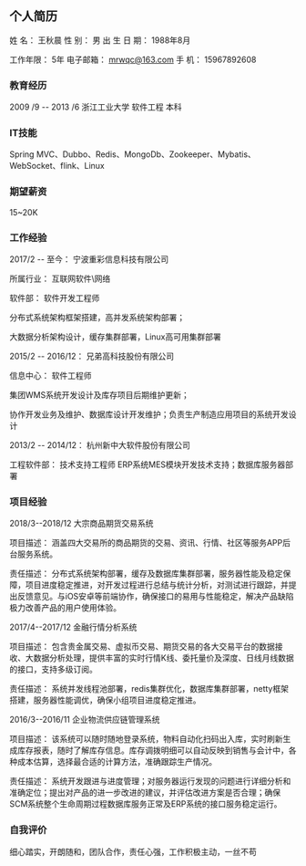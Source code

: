## 个人简历

姓  名：	王秋晨   	    性  别：	男    	  出 生 日 期：	1988年8月

工作年限：	5年   	    电子邮箱：	mrwqc@163.com    	   手  机：	15967892608

### 教育经历

2009 /9 -- 2013 /6	浙江工业大学	软件工程	本科

### IT技能

Spring MVC、Dubbo、Redis、MongoDb、Zookeeper、Mybatis、WebSocket、flink、Linux

### 期望薪资

15~20K

### 工作经验

2017/2 -- 至今：             宁波重彩信息科技有限公司

所属行业：	互联网软件\网络

软件部：                          软件开发工程师

分布式系统架构框架搭建，高并发系统架构部署；

大数据分析架构设计，缓存集群部署，Linux高可用集群部署

2015/2 -- 2016/12：     兄弟高科技股份有限公司

信息中心：                      软件工程师

集团WMS系统开发设计及库存项目后期维护更新；

协作开发业务及维护、数据库设计开发维护；负责生产制造应用项目的系统开发设计

2013/2 -- 2014/12：      杭州新中大软件股份有限公司

工程软件部：                    技术支持工程师
ERP系统MES模块开发技术支持；数据库服务器部署

### 项目经验

2018/3--2018/12  大宗商品期货交易系统

项目描述：	涵盖四大交易所的商品期货的交易、资讯、行情、社区等服务APP后台服务系统。

责任描述：	分布式系统架构部署，缓存及数据库集群部署，服务器性能及稳定保障，项目进度稳定推进，对开发过程进行总结与统计分析，对测试进行跟踪，并提出反馈意见。与iOS安卓等前端协作，确保接口的易用与性能稳定，解决产品缺陷极力改善产品的用户使用体验。

2017/4--2017/12  金融行情分析系统

项目描述：	包含贵金属交易、虚拟币交易、期货交易的各大交易平台的数据接收、大数据分析处理，提供丰富的实时行情K线、委托量价及深度、日线月线数据的接口，支持多级订阅。

责任描述：	系统并发线程池部署，redis集群优化，数据库集群部署，netty框架搭建，服务器性能调优，确保小组项目进度稳定推进。

2016/3--2016/11  企业物流供应链管理系统

项目描述：	该系统可以随时随地登录系统，物料自动化扫码出入库，实时刷新生成库存报表，随时了解库存信息。库存调拨明细可以自动反映到销售与会计中，各种成本估算，选择最合适的计算方法，准确跟踪生产情况。

责任描述：	系统开发跟进与进度管理；对服务器运行发现的问题进行详细分析和准确定位；提出对产品的进一步改进的建议，并评估改进方案是否合理；确保SCM系统整个生命周期过程数据库服务正常及ERP系统的接口服务稳定运行。

### 自我评价

细心踏实，开朗随和，团队合作，责任心强，工作积极主动，一丝不苟
